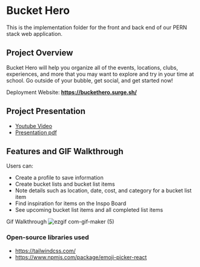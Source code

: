 # Bucket Hero
This is the implementation folder for the front and back end of our PERN stack web application. 

## Project Overview

Bucket Hero will help you organize all of the events, locations, clubs, experiences, and more that you may want to explore and try in your time at school. Go outside of your bubble, get social, and get started now!

Deployment Website: **https://buckethero.surge.sh/**

## Project Presentation
* [Youtube Video](https://youtu.be/1DhxBA1zoxg?t=258)
* [Presentation pdf](https://drive.google.com/file/d/1oeB0Jao5fmpOvApXtJtxCqZZUKhRuJvC/view?usp=sharing)

## Features and GIF Walkthrough
Users can:
- Create a profile to save information
- Create bucket lists and bucket list items
- Note details such as location, date, cost, and category for a bucket list item
- Find inspiration for items on the Inspo Board 
- See upcoming bucket list items and all completed list items

Gif Walkthrough
![ezgif com-gif-maker (5)](https://user-images.githubusercontent.com/75582135/188526099-f6278104-26f5-4613-9a87-2e48374cfdeb.gif)



### Open-source libraries used

- https://tailwindcss.com/
- https://www.npmjs.com/package/emoji-picker-react
